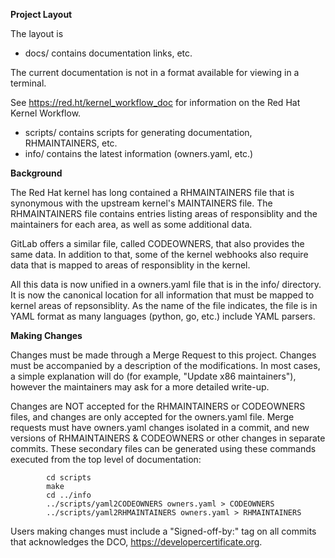 **Project Layout**

The layout is

- docs/ contains documentation links, etc.

The current documentation is not in a format available for viewing in a
terminal.

See https://red.ht/kernel_workflow_doc for information on the Red Hat Kernel
Workflow.

- scripts/ contains scripts for generating documentation, RHMAINTAINERS, etc.
- info/ contains the latest information (owners.yaml, etc.)

**Background**

The Red Hat kernel has long contained a RHMAINTAINERS file that is synonymous
with the upstream kernel's MAINTAINERS file.  The RHMAINTAINERS file contains
entries listing areas of responsiblity and the maintainers for each area, as
well as some additional data.

GitLab offers a similar file, called CODEOWNERS, that also provides the same
data.  In addition to that, some of the kernel webhooks also require data that
is mapped to areas of responsiblity in the kernel.

All this data is now unified in a owners.yaml file that is in the info/
directory.  It is now the canonical location for all information that must be
mapped to kernel areas of repsonsiblity.  As the name of the file indicates,
the file is in YAML format as many languages (python, go, etc.) include
YAML parsers.

**Making Changes**

Changes must be made through a Merge Request to this project.  Changes must be
accompanied by a description of the modifications.  In most cases, a simple
explanation will do (for example, "Update x86 maintainers"), however the
maintainers may ask for a more detailed write-up.

Changes are NOT accepted for the RHMAINTAINERS or CODEOWNERS files, and changes
are only accepted for the owners.yaml file.  Merge requests must have
owners.yaml changes isolated in a commit, and new versions of RHMAINTAINERS &
CODEOWNERS or other changes in separate commits.  These secondary files can be
generated using these commands executed from the top level of documentation:

```
        cd scripts
        make
        cd ../info
        ../scripts/yaml2CODEOWNERS owners.yaml > CODEOWNERS
        ../scripts/yaml2RHMAINTAINERS owners.yaml > RHMAINTAINERS
```

Users making changes must include a "Signed-off-by:" tag on all commits that
acknowledges the DCO, https://developercertificate.org.
